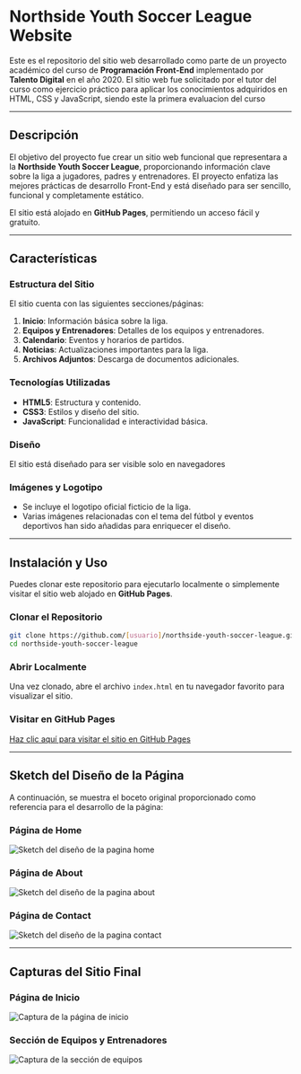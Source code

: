 # Northside Youth Soccer League Website

Este es el repositorio del sitio web desarrollado como parte de un proyecto académico del curso de **Programación Front-End** implementado por **Talento Digital** en el año 2020. El sitio web fue solicitado por el tutor del curso como ejercicio práctico para aplicar los conocimientos adquiridos en HTML, CSS y JavaScript, siendo este la primera evaluacion del curso

---

## Descripción

El objetivo del proyecto fue crear un sitio web funcional que representara a la **Northside Youth Soccer League**, proporcionando información clave sobre la liga a jugadores, padres y entrenadores. El proyecto enfatiza las mejores prácticas de desarrollo Front-End y está diseñado para ser sencillo, funcional y completamente estático.

El sitio está alojado en **GitHub Pages**, permitiendo un acceso fácil y gratuito.

---

## Características

### Estructura del Sitio
El sitio cuenta con las siguientes secciones/páginas:
1. **Inicio**: Información básica sobre la liga.
2. **Equipos y Entrenadores**: Detalles de los equipos y entrenadores.
3. **Calendario**: Eventos y horarios de partidos.
4. **Noticias**: Actualizaciones importantes para la liga.
5. **Archivos Adjuntos**: Descarga de documentos adicionales.

### Tecnologías Utilizadas
- **HTML5**: Estructura y contenido.
- **CSS3**: Estilos y diseño del sitio.
- **JavaScript**: Funcionalidad e interactividad básica.

### Diseño 
El sitio está diseñado para ser visible solo en navegadores

### Imágenes y Logotipo
- Se incluye el logotipo oficial ficticio de la liga.
- Varias imágenes relacionadas con el tema del fútbol y eventos deportivos han sido añadidas para enriquecer el diseño.

---

## Instalación y Uso

Puedes clonar este repositorio para ejecutarlo localmente o simplemente visitar el sitio web alojado en **GitHub Pages**.

### Clonar el Repositorio
```bash
git clone https://github.com/[usuario]/northside-youth-soccer-league.git
cd northside-youth-soccer-league
```

### Abrir Localmente
Una vez clonado, abre el archivo `index.html` en tu navegador favorito para visualizar el sitio.

### Visitar en GitHub Pages
[Haz clic aquí para visitar el sitio en GitHub Pages](https://[usuario].github.io/northside-youth-soccer-league/)

---

## Sketch del Diseño de la Página

A continuación, se muestra el boceto original proporcionado como referencia para el desarrollo de la página:

### Página de Home
![Sketch del diseño de la pagina home](img/readme/sketch_1.png)

### Página de About
![Sketch del diseño de la pagina about](img/readme/sketch_2.png)

### Página de Contact
![Sketch del diseño de la pagina contact](img/readme/sketch_3.png)

---

## Capturas del Sitio Final

### Página de Inicio
![Captura de la página de inicio](images/homepage-screenshot.png)

### Sección de Equipos y Entrenadores
![Captura de la sección de equipos](images/teams-screenshot.png)
